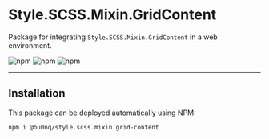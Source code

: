 # Style.SCSS.Mixin.GridContent

Package for integrating `Style.SCSS.Mixin.GridContent` in a web environment.

![npm](https://img.shields.io/npm/v/@bu0nq/style.scss.mixin.grid-content?style=for-the-badge)
![npm](https://img.shields.io/npm/dm/@bu0nq/style.scss.mixin.grid-content?style=for-the-badge)
![npm](https://img.shields.io/npm/dt/@bu0nq/style.scss.mixin.grid-content?style=for-the-badge)
___

## Installation

This package can be deployed automatically using NPM:

```
npm i @bu0nq/style.scss.mixin.grid-content
```
